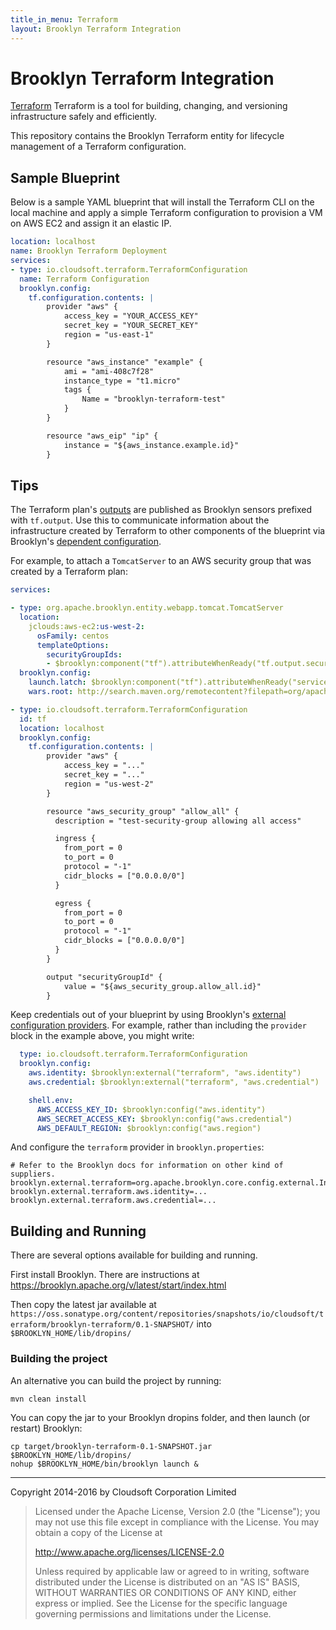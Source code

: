 ```yaml
---
title_in_menu: Terraform
layout: Brooklyn Terraform Integration
---
```


Brooklyn Terraform Integration
=======

[Terraform](https://terraform.io/) Terraform is a tool for building, changing, and versioning infrastructure safely and efficiently.

This repository contains the Brooklyn Terraform entity for lifecycle management of a Terraform configuration.

## Sample Blueprint

Below is a sample YAML blueprint that will install the Terraform CLI on the local machine and apply a simple Terraform configuration
to provision a VM on AWS EC2 and assign it an elastic IP.

```yaml
location: localhost
name: Brooklyn Terraform Deployment
services:
- type: io.cloudsoft.terraform.TerraformConfiguration
  name: Terraform Configuration
  brooklyn.config:
    tf.configuration.contents: |
        provider "aws" {
            access_key = "YOUR_ACCESS_KEY"
            secret_key = "YOUR_SECRET_KEY"
            region = "us-east-1"
        }

        resource "aws_instance" "example" {
            ami = "ami-408c7f28"
            instance_type = "t1.micro"
            tags {
                Name = "brooklyn-terraform-test"
            }
        }

        resource "aws_eip" "ip" {
            instance = "${aws_instance.example.id}"
        }
```

## Tips

The Terraform plan's [outputs](https://www.terraform.io/intro/getting-started/outputs.html)
are published as Brooklyn sensors prefixed with `tf.output`. Use this to communicate
information about the infrastructure created by Terraform to other components of the
blueprint via Brooklyn's [dependent configuration](https://brooklyn.apache.org/v/0.9.0/yaml/yaml-reference.html#dsl-commands).

For example, to attach a `TomcatServer` to an AWS security group that was created by
a Terraform plan:

```yaml
services:

- type: org.apache.brooklyn.entity.webapp.tomcat.TomcatServer
  location:
    jclouds:aws-ec2:us-west-2:
      osFamily: centos
      templateOptions:
        securityGroupIds:
        - $brooklyn:component("tf").attributeWhenReady("tf.output.securityGroupId")
  brooklyn.config:
    launch.latch: $brooklyn:component("tf").attributeWhenReady("service.isUp")
    wars.root: http://search.maven.org/remotecontent?filepath=org/apache/brooklyn/example/brooklyn-example-hello-world-webapp/0.9.0/brooklyn-example-hello-world-webapp-0.9.0.war

- type: io.cloudsoft.terraform.TerraformConfiguration
  id: tf
  location: localhost
  brooklyn.config:
    tf.configuration.contents: |
        provider "aws" {
            access_key = "..."
            secret_key = "..."
            region = "us-west-2"
        }

        resource "aws_security_group" "allow_all" {
          description = "test-security-group allowing all access"

          ingress {
            from_port = 0
            to_port = 0
            protocol = "-1"
            cidr_blocks = ["0.0.0.0/0"]
          }

          egress {
            from_port = 0
            to_port = 0
            protocol = "-1"
            cidr_blocks = ["0.0.0.0/0"]
          }
        }

        output "securityGroupId" {
            value = "${aws_security_group.allow_all.id}"
        }
```

Keep credentials out of your blueprint by using Brooklyn's
[external configuration providers](https://brooklyn.apache.org/v/latest/ops/externalized-configuration.html).
For example, rather than including the `provider` block in the example above,
you might write:

```yaml
  type: io.cloudsoft.terraform.TerraformConfiguration
  brooklyn.config:
    aws.identity: $brooklyn:external("terraform", "aws.identity")
    aws.credential: $brooklyn:external("terraform", "aws.credential")

    shell.env:
      AWS_ACCESS_KEY_ID: $brooklyn:config("aws.identity")
      AWS_SECRET_ACCESS_KEY: $brooklyn:config("aws.credential")
      AWS_DEFAULT_REGION: $brooklyn:config("aws.region")
```

And configure the `terraform` provider in `brooklyn.properties`:
```
# Refer to the Brooklyn docs for information on other kind of suppliers.
brooklyn.external.terraform=org.apache.brooklyn.core.config.external.InPlaceExternalConfigSupplier
brooklyn.external.terraform.aws.identity=...
brooklyn.external.terraform.aws.credential=...
```


## Building and Running

There are several options available for building and running.

First install Brooklyn. There are instructions at https://brooklyn.apache.org/v/latest/start/index.html

Then copy the latest jar available at `https://oss.sonatype.org/content/repositories/snapshots/io/cloudsoft/terraform/brooklyn-terraform/0.1-SNAPSHOT/` into `$BROOKLYN_HOME/lib/dropins/`

### Building the project

An alternative you can build the project by running:

    mvn clean install

You can copy the jar to your Brooklyn dropins folder, and then launch (or restart) Brooklyn:

    cp target/brooklyn-terraform-0.1-SNAPSHOT.jar $BROOKLYN_HOME/lib/dropins/
    nohup $BROOKLYN_HOME/bin/brooklyn launch &

----

Copyright 2014-2016 by Cloudsoft Corporation Limited

> Licensed under the Apache License, Version 2.0 (the "License");
> you may not use this file except in compliance with the License.
> You may obtain a copy of the License at
>
> http://www.apache.org/licenses/LICENSE-2.0
>
> Unless required by applicable law or agreed to in writing, software
> distributed under the License is distributed on an "AS IS" BASIS,
> WITHOUT WARRANTIES OR CONDITIONS OF ANY KIND, either express or implied.
> See the License for the specific language governing permissions and
> limitations under the License.
